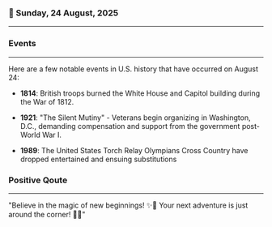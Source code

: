 ### 📅 Sunday, 24 August, 2025
------
### Events
------
Here are a few notable events in U.S. history that have occurred on August 24:

- **1814**: British troops burned the White House and Capitol building during the War of 1812.
  
- **1921**: "The Silent Mutiny" - Veterans begin organizing in Washington, D.C., demanding compensation and support from the government post-World War I.

- **1989**: The United States Torch Relay Olympians Cross Country  have dropped entertained and ensuing substitutions
### Positive Qoute
------
"Believe in the magic of new beginnings! ✨🌱 Your next adventure is just around the corner! 🚀💖"
